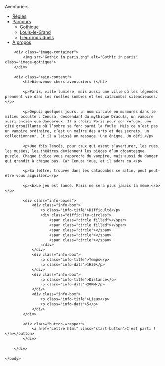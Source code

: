 <!DOCTYPE html>
<html>
    <head>
        <meta charset=""utf-8>
        <meta name="viewport" content="width=device-width, initial-scale=1.0">
        <title>Le Gothique</title>
        <link rel="stylesheet" href = "style_gothique.css" />
        <link href="https://fonts.googleapis.com/css2?family=Playfair+Display:wght@700&family=Poppins:wght@400;700&display=swap" rel="stylesheet">
    </head>
    <body>
        <nav class="navbar">
            <div class="nav-title">Aventuriers</div>
            <ul class="nav-links">
                <li><a href="regles.html">Règles</a></li>
                <li class="dropdown">
                    <a href="#">Parcours</a>
                    <ul class="dropdown-menu">
                        <li><a href="Gothique_menu.html">Gothique</a></li>
                        <li><a href="louislegrand.html">Louis-le-Grand</a></li>
                        <li><a href="lieu.html">Lieux individuels</a></li>
                    </ul>
                </li>
                <li><a href="#apropos">À propos</a></li>
            </ul>
        </nav>



        <div class="image-container">
            <img src="Gothic in paris.png" alt="Gothic in paris" class="image-gothique">
        </div>

        <div class="main-content">
            <h2>Bienvenue chers aventuriers !</h2>

            <p>Paris, ville lumière, mais aussi une ville où les légendes prennent vie dans les ruelles sombres et les catacombes silencieuses.</p>

            <p>Depuis quelques jours, un nom circule en murmures dans le milieu occulte : Cenusa, descendant du mythique Dracula, un vampire aussi ancien que dangereux. Il a choisi Paris pour son refuge, une cité grouillante où l’ombre se fond parmi la foule. Mais ce n’est pas un vampire ordinaire, c’est un maître des arts et des secrets, un collectionneur. Et il a laissé un message. Une énigme. Un défi.</p>

            <p>Une fois lancés, pour ceux qui osent s’aventurer, les rues, les musées, les théâtres deviennent les pièces d’un gigantesque puzzle. Chaque indice vous rapproche du vampire, mais aussi du danger qui grandit à chaque pas. Car Cenusa joue, et il adore ça.</p>

            <p>Sa lettre, trouvée dans les catacombes ce matin, peut peut-être vous aiguiller…</p>

            <p><b>Le jeu est lancé. Paris ne sera plus jamais la même.</b> </p>

            <div class="info-boxes">
                <div class="info-box">
                    <p class="info-title">Difficulté</p>
                    <div class="difficulty-circles">
                        <span class="circle filled"></span>
                        <span class="circle filled"></span>
                        <span class="circle"></span>
                        <span class="circle"></span>
                        <span class="circle"></span>
                    </div>
                </div>
                <div class="info-box">
                    <p class="info-title">Temps</p>
                    <p class="info-data">1H30</p>
                </div>
                <div class="info-box">
                    <p class="info-title">Distance</p>
                    <p class="info-data">20KM</p>
                </div>
                <div class="info-box">
                    <p class="info-title">Lieux</p>
                    <p class="info-data">5</p>
                </div>
            </div>
    
            <div class="button-wrapper">
                <a href="Lettre.html" class="start-button">C'est parti !</a></button>
            </div>

        </div>
            
    </body>
</html>
